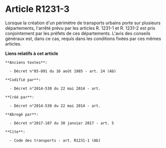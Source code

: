 # Article R1231-3

Lorsque la création d'un périmètre de transports urbains porte sur plusieurs départements, l'arrêté prévu par les articles R.
1231-1 et R. 1231-2 est pris conjointement par les préfets de ces départements. L'avis des conseils généraux est, dans ce
cas, requis dans les conditions fixées par ces mêmes articles.

**Liens relatifs à cet article**

	**Anciens textes**:

	  - Décret n°85-891 du 16 août 1985 - art. 24 (Ab)

	**Codifié par**:

	  - Décret n°2014-530 du 22 mai 2014 - art.

	**Créé par**:

	  - Décret n°2014-530 du 22 mai 2014 - art.

	**Abrogé par**:

	  - Décret n°2017-107 du 30 janvier 2017 - art. 5

	**Cite**:

	  - Code des transports - art. R1231-1 (Ab)
